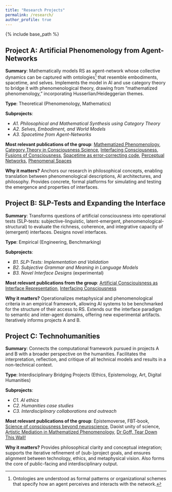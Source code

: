 ```yaml
---
title: "Research Projects"
permalink: /research/
author_profile: true
---
```


{% include base_path %}

## Project A: Artificial Phenomenology from Agent-Networks

**Summary**: Mathematically models RS as agent-network whose collective dynamics can be captured with ontologies[^1] that resemble embodiments, spacetime, and selves. Implements the model in AI and use category theory to bridge it with phenomenological theory, drawing from “mathematized phenomenology,” incorporating Husserlian/Heideggerian themes.

[^1]: Ontologies are understood as formal patterns or organizational schemes that specify how an agent perceives and interacts with the network. 

**Type**: Theoretical (Phenomenology, Mathematics)

**Subprojects**:

*	_A1. Philosophical and Mathematical Synthesis using Category Theory_
*	_A2. Selves, Embodiment, and World Models_
*   _A3. Spacetime from Agent-Networks_ 

**Most relevant publications of the group**: [Mathematized Phenomenology](https://doi.org/10.1007/s11097-025-10060-z), [Category Theory in Consciousness Science](https://doi.org/10.1007/s11229-024-04718-5), [Interfacing Consciousness](https://doi.org/10.3389/fpsyg.2024.1429376), [Fusions of Consciousness](https://doi.org/10.3390/e25010129), [Spacetime as error-correcting code](http://constructivist.info/12/3/265),	[Perceptual Networks](https://arxiv.org/abs/2009.08101), [Phenomenal Spaces](https://doi.org/10.1016/j.concog.2019.02.002)

**Why it matters?** Anchors our research in philosophical concepts, enabling translation between phenomenological descriptions, AI architectures, and philosophy. Provides concrete, formal platforms for simulating and testing the emergence and properties of interfaces.<!--, preparing to bridge metaphysics and computational implementation.-->


<!--
## Project B: Interface Construction from Agent-Networks

**Summary**: Simulate and mathematically model RS as agent-networks whose collective dynamics can be captured by data structures[^1] that resemble embodiments, spacetime, and selves. This informs the design of interfaces by which (artificial and natural) systems could interact with RS. 


**Type**: Theory (Simulation, Network Theory)

**Subprojects**:

* *B1. Selves, Embodiment, and World Models*

* *B2. Spacetime from Agent-Networks* 

**Most relevant publications from the group**: [Interfacing Consciousness](https://doi.org/10.3389/fpsyg.2024.1429376), [Fusions of Consciousness](https://doi.org/10.3390/e25010129), [Spacetime as error-correcting code](http://constructivist.info/12/3/265),	[Perceptual Networks](https://arxiv.org/abs/2009.08101), [Phenomenal Spaces](https://doi.org/10.1016/j.concog.2019.02.002)

**Why it matters?**: Provides concrete, formal platforms for simulating and testing the emergence and properties of interfaces, preparing to bridge metaphysics and computational implementation. Results feed into the other projects’ analyses and operationalization.
-->

## Project B: SLP-Tests and Expanding the Interface

**Summary**: Transforms questions of artificial consciousness into operational tests (SLP-tests: subjective-linguistic, latent-emergent, phenomenological-structural) to evaluate the richness, coherence, and integrative capacity of (emergent) interfaces. Designs novel interfaces. 

**Type**: Empirical (Engineering, Benchmarking)

**Subprojects**:

* _B1. SLP-Tests: Implementation and Validation_
* _B2. Subjective Grammar and Meaning in Language Models_
* _B3. Novel Interface Designs_  (experimental)

**Most relevant publications from the group**: [Artificial Consciouisness as Interface Representation](https://doi.org/10.48550/arXiv.2508.04383), [Interfacing Consciousness](https://doi.org/10.3389/fpsyg.2024.1429376)

**Why it matters?** Operationalizes metaphysical and phenomenological criteria in an empirical framework, allowing AI systems to be benchmarked for the structure of their access to RS. Extends our the interface paradigm to semantic and inter-agent domains, offering new experimental artifacts. Iteratively informs projects A and B.

## Project C: Technohumanities

**Summary**:  Connects the computational framework pursued in projects A and B with a broader perspective on the humanities. Facilitates the interpretation, reflection, and critique of all technical models and results in a non-technical context. 

**Type**: Interdisciplinary Bridging Projects (Ethics, Epistemology, Art, Digital Humanities)

**Subprojects**:

* _C1. AI ethics_
* _C2. Humanities case studies_
* _C3. Interdisciplinary collaborations and outreach_

**Most relevant publications of the group**: Epistemoverse, FBT-book, [Science of consciousness beyond neuroscience](https://doi.org/10.31234/osf.io/bhj9t_v1), Daoist unity of science, [Artistic Mediation in Mathematized Phenomenology](https://philarchive.org/archive/PREAMI-2), [Dr Goff, Tear Down This Wall!](https://philarchive.org/rec/PREDGT)

**Why it matters?** Provides philosophical clarity and conceptual integration; supports the iterative refinement of (sub-)project goals, and ensures alignment between technology, ethics, and metaphysical vision. Also forms the core of public-facing and interdisciplinary output. 
